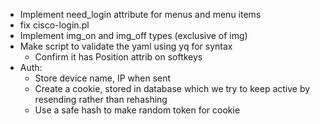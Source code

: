 - Implement need_login attribute for menus and menu items
- fix cisco-login.pl
- Implement img_on and img_off types (exclusive of img)
- Make script to validate the yaml using yq for syntax
  - Confirm it has Position attrib on softkeys
- Auth:
    * Store device name, IP when sent
    * Create a cookie, stored in database which we
      try to keep active by resending rather than
      rehashing
    - Use a safe hash to make random token for cookie
